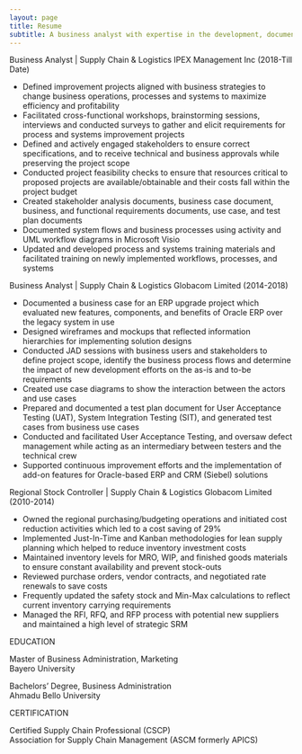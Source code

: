 ```yaml
---
layout: page
title: Resume
subtitle: A business analyst with expertise in the development, documentation, and implementation of system and process improvements, leading cross-functional teams to drive the achievement of business objectives. An outstanding communicator with project management skills seeking the opportunity to utilize his skills and experience in a product development role.
---
```


Business Analyst | Supply Chain & Logistics			   	    IPEX Management Inc             	   (2018-Till Date)

- Defined improvement projects aligned with business strategies to change business operations, processes and systems to maximize efficiency and profitability 
- Facilitated cross-functional workshops, brainstorming sessions, interviews and conducted surveys to gather and elicit requirements for process and systems improvement projects 
- Defined and actively engaged stakeholders to ensure correct specifications, and to receive technical and  business approvals while preserving the project scope 
- Conducted project feasibility checks to ensure that resources critical to proposed projects are available/obtainable and their costs fall within the project budget
- Created stakeholder analysis documents, business case document, business, and functional requirements documents, use case, and test plan documents
- Documented system flows and business processes using activity and UML workflow diagrams in Microsoft Visio
- Updated and developed process and systems training materials and facilitated training on newly implemented workflows, processes, and systems


Business Analyst | Supply Chain & Logistics						Globacom Limited         (2014-2018)

- Documented a business case for an ERP upgrade project which evaluated new features, components, and benefits of Oracle ERP over the legacy system in use 
- Designed wireframes and mockups that reflected information hierarchies for implementing solution designs
- Conducted JAD sessions with business users and stakeholders to define project scope, identify the business process flows and determine the impact of new development efforts on the as-is and to-be requirements
- Created use case diagrams to show the interaction between the actors and use cases
- Prepared and documented a test plan document for User Acceptance Testing (UAT), System Integration Testing (SIT), and generated test cases from business use cases 
- Conducted and facilitated User Acceptance Testing, and oversaw defect management while acting as an intermediary between testers and the technical crew
- Supported continuous improvement efforts and the implementation of add-on features for Oracle-based ERP and CRM (Siebel) solutions 


Regional Stock Controller | Supply Chain & Logistics		        		     Globacom Limited                   (2010-2014)

- Owned the regional purchasing/budgeting operations and initiated cost reduction activities which led to a cost saving of 29%
- Implemented Just-In-Time and Kanban methodologies for lean supply planning which helped to reduce inventory investment costs
- Maintained inventory levels for MRO, WIP, and finished goods materials to ensure constant availability and prevent stock-outs
- Reviewed purchase orders, vendor contracts, and negotiated rate renewals to save costs
- Frequently updated the safety stock and Min-Max calculations to reflect current inventory carrying requirements
- Managed the RFI, RFQ, and RFP process with potential new suppliers and maintained a high level of strategic SRM


EDUCATION

Master of Business Administration, Marketing     						     
Bayero University

Bachelors’ Degree, Business Administration 							     
Ahmadu Bello University


CERTIFICATION

Certified Supply Chain Professional (CSCP) 						    	     
Association for Supply Chain Management (ASCM formerly APICS)

